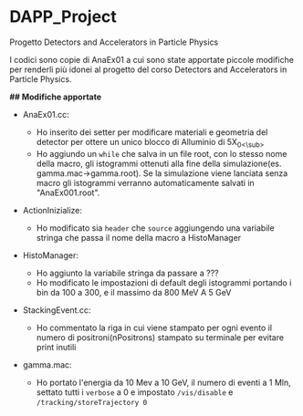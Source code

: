 # DAPP_Project
Progetto Detectors and Accelerators in Particle Physics

I codici sono copie di AnaEx01 a cui sono state apportate piccole modifiche per renderli più idonei al progetto del corso Detectors and Accelerators in Particle Physics.

**## Modifiche apportate**

- AnaEx01.cc:
  * Ho inserito dei setter per modificare materiali e geometria del detector per ottere un unico blocco di Alluminio di 5X<sub>0<\sub>
  * Ho aggiundo un `while` che salva in un file root, con lo stesso nome della macro, gli istogrammi ottenuti alla fine della simulazione(es. gamma.mac->gamma.root). Se la simulazione viene lanciata senza macro gli istogrammi verranno automaticamente salvati in "AnaEx001.root".
  
- ActionInizialize:
  * Ho modificato sia `header` che `source` aggiungendo una variabile stringa che passa il nome della macro a HistoManager

- HistoManager:
  * Ho aggiunto la variabile stringa da passare a ???
  * Ho modificato le impostazioni di default degli istogrammi portando i bin da 100 a 300, e il massimo da 800 MeV A 5 GeV

- StackingEvent.cc:
  * Ho commentato la riga in cui viene stampato per ogni evento il numero di positroni(nPositrons) stampato su terminale per evitare print inutili
 
- gamma.mac:
  * Ho portato l'energia da 10 Mev a 10 GeV, il numero di eventi a 1 Mln, settato tutti i `verbose` a 0 e impostato `/vis/disable` e `/tracking/storeTrajectory 0`
